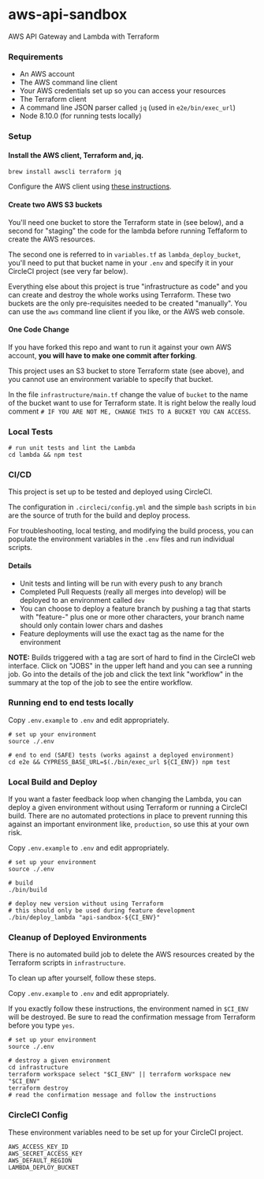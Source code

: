 # aws-api-sandbox

AWS API Gateway and Lambda with Terraform

### Requirements

* An AWS account
* The AWS command line client
* Your AWS credentials set up so you can access your resources
* The Terraform client
* A command line JSON parser called `jq` (used in `e2e/bin/exec_url`)
* Node 8.10.0 (for running tests locally)

### Setup

#### Install the AWS client, Terraform and, jq.

```
brew install awscli terraform jq
```

Configure the AWS client using [these instructions](https://docs.aws.amazon.com/cli/latest/userguide/cli-chap-configure.html).

#### Create two AWS S3 buckets

You'll need one bucket to store the Terraform state in (see below), and a second for "staging" the code for the lambda before running Teffaform to create the AWS resources.

The second one is referred to in `variables.tf` as `lambda_deploy_bucket`, you'll need to put that bucket name in your `.env` and specify it in your CircleCI project (see very far below).

Everything else about this project is true "infrastructure as code" and you can create and destroy the whole works using Terraform. These two buckets are the only pre-requisites needed to be created "manually". You can use the `aws` command line client if you like, or the AWS web console.

#### One Code Change

If you have forked this repo and want to run it against your own AWS account, **you will have to make one commit after forking**.

This project uses an S3 bucket to store Terraform state (see above), and you cannot use an environment variable to specify that bucket.

In the file `infrastructure/main.tf` change the value of `bucket` to the name of the bucket want to use for Terraform state. It is right below the really loud comment `# IF YOU ARE NOT ME, CHANGE THIS TO A BUCKET YOU CAN ACCESS`.

### Local Tests

```
# run unit tests and lint the Lambda
cd lambda && npm test
```

### CI/CD

This project is set up to be tested and deployed using CircleCI.

The configuration in `.circleci/config.yml` and the simple `bash` scripts in `bin` are the source of truth for the build and deploy process.

For troubleshooting, local testing, and modifying the build process, you can populate the environment variables in the `.env` files and run individual scripts.

#### Details

* Unit tests and linting will be run with every push to any branch
* Completed Pull Requests (really all merges into develop) will be deployed to an environment called `dev`
* You can choose to deploy a feature branch by pushing a tag that starts with "feature-" plus one or more other characters, your branch name should only contain lower chars and dashes
* Feature deployments will use the exact tag as the name for the environment

**NOTE:** Builds triggered with a tag are sort of hard to find in the CircleCI web interface. Click on "JOBS" in the upper left hand and you can see a running job. Go into the details of the job and click the text link "workflow" in the summary at the top of the job to see the entire workflow.

### Running end to end tests locally

Copy `.env.example` to `.env` and edit appropriately.

```
# set up your environment
source ./.env

# end to end (SAFE) tests (works against a deployed environment)
cd e2e && CYPRESS_BASE_URL=$(./bin/exec_url ${CI_ENV}) npm test
```

### Local Build and Deploy

If you want a faster feedback loop when changing the Lambda, you can deploy a given environment without using Terraform or running a CircleCI build. There are no automated protections in place to prevent running this against an important environment like, `production`, so use this at your own risk.

Copy `.env.example` to `.env` and edit appropriately.

```
# set up your environment
source ./.env

# build
./bin/build

# deploy new version without using Terraform
# this should only be used during feature development
./bin/deploy_lambda "api-sandbox-${CI_ENV}"
```

### Cleanup of Deployed Environments

There is no automated build job to delete the AWS resources created by the Terraform scripts in `infrastructure`.

To clean up after yourself, follow these steps.

Copy `.env.example` to `.env` and edit appropriately.

If you exactly follow these instructions, the environment named in `$CI_ENV` will be destroyed. Be sure to read the confirmation message from Terraform before you type `yes`.

```
# set up your environment
source ./.env

# destroy a given environment
cd infrastructure
terraform workspace select "$CI_ENV" || terraform workspace new "$CI_ENV"
terraform destroy
# read the confirmation message and follow the instructions
```

### CircleCI Config

These environment variables need to be set up for your CircleCI project.

```
AWS_ACCESS_KEY_ID
AWS_SECRET_ACCESS_KEY
AWS_DEFAULT_REGION
LAMBDA_DEPLOY_BUCKET
```
